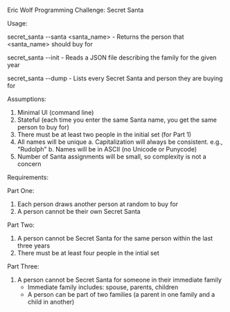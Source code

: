 Eric Wolf
Programming Challenge: Secret Santa

Usage:

  secret_santa --santa <santa_name>  - Returns the person that <santa_name> should buy for
  
  secret_santa --init <filename>     - Reads a JSON file describing the family for the given year
  
  secret_santa --dump                - Lists every Secret Santa and person they are buying for

Assumptions:
  1. Minimal UI (command line)
  2. Stateful (each time you enter the same Santa name, you get the same person to buy for)
  3. There must be at least two people in the initial set (for Part 1)
  4. All names will be unique
     a. Capitalization will always be consistent. e.g., "Rudolph"
     b. Names will be in ASCII (no Unicode or Punycode)
  5. Number of Santa assignments will be small, so complexity is not a concern

Requirements:

Part One:
  1. Each person draws another person at random to buy for
  2. A person cannot be their own Secret Santa

Part Two:
  1. A person cannot be Secret Santa for the same person within the last three years
  2. There must be at least four people in the intial set

Part Three:
  1. A person cannot be Secret Santa for someone in their immediate family
     * Immediate family includes: spouse, parents, children
     * A person can be part of two families (a parent in one family and a child in another)